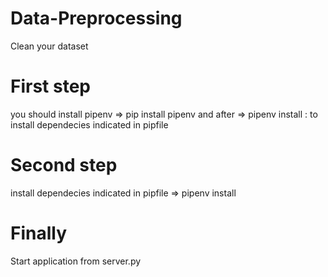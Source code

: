 # Data-Preprocessing
Clean your dataset

# First step 
you should install pipenv => pip install pipenv
and after => pipenv install : to install dependecies indicated in pipfile

# Second step
install dependecies indicated in pipfile => pipenv install 

# Finally
Start application from server.py
